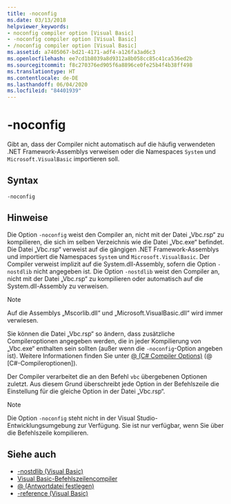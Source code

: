 ```yaml
---
title: -noconfig
ms.date: 03/13/2018
helpviewer_keywords:
- noconfig compiler option [Visual Basic]
- -noconfig compiler option [Visual Basic]
- /noconfig compiler option [Visual Basic]
ms.assetid: a7405067-bd21-4171-adf4-a126fa3ad6c3
ms.openlocfilehash: ee7cd1b8039a8d9312a8b058cc85c41ca536ed2b
ms.sourcegitcommit: f8c270376ed905f6a8896ce0fe25b4f4b38ff498
ms.translationtype: HT
ms.contentlocale: de-DE
ms.lasthandoff: 06/04/2020
ms.locfileid: "84401939"
---
```

# <a name="-noconfig"></a>-noconfig
Gibt an, dass der Compiler nicht automatisch auf die häufig verwendeten .NET Framework-Assemblys verweisen oder die Namespaces `System` und `Microsoft.VisualBasic` importieren soll.  
  
## <a name="syntax"></a>Syntax  
  
```console  
-noconfig  
```  
  
## <a name="remarks"></a>Hinweise  
 Die Option `-noconfig` weist den Compiler an, nicht mit der Datei „Vbc.rsp“ zu kompilieren, die sich im selben Verzeichnis wie die Datei „Vbc.exe“ befindet. Die Datei „Vbc.rsp“ verweist auf die gängigen .NET Framework-Assemblys und importiert die Namespaces `System` und `Microsoft.VisualBasic`. Der Compiler verweist implizit auf die System.dll-Assembly, sofern die Option `-nostdlib` nicht angegeben ist. Die Option `-nostdlib` weist den Compiler an, nicht mit der Datei „Vbc.rsp“ zu kompilieren oder automatisch auf die System.dll-Assembly zu verweisen.  
  
> [!NOTE]
> Auf die Assemblys „Mscorlib.dll“ und „Microsoft.VisualBasic.dll“ wird immer verwiesen.  
  
 Sie können die Datei „Vbc.rsp“ so ändern, dass zusätzliche Compileroptionen angegeben werden, die in jeder Kompilierung von „Vbc.exe“ enthalten sein sollten (außer wenn die `-noconfig`-Option angeben ist). Weitere Informationen finden Sie unter [@ (C# Compiler Options)](specify-response-file.md) (@ [C#-Compileroptionen]).  
  
 Der Compiler verarbeitet die an den Befehl `vbc` übergebenen Optionen zuletzt. Aus diesem Grund überschreibt jede Option in der Befehlszeile die Einstellung für die gleiche Option in der Datei „Vbc.rsp“.  
  
> [!NOTE]
> Die Option `-noconfig` steht nicht in der Visual Studio-Entwicklungsumgebung zur Verfügung. Sie ist nur verfügbar, wenn Sie über die Befehlszeile kompilieren.  
  
## <a name="see-also"></a>Siehe auch

- [-nostdlib (Visual Basic)](nostdlib.md)
- [Visual Basic-Befehlszeilencompiler](index.md)
- [@ (Antwortdatei festlegen)](specify-response-file.md)
- [-reference (Visual Basic)](reference.md)
